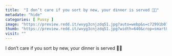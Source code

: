 ```yaml
---
title:  "I don’t care if you sort by new, your dinner is served 🙈🙈"
metadate: "hide"
categories: [ Pussy ]
image: "https://preview.redd.it/wvyg3cnjzdq51.jpg?auto=webp&s=c72991b07fa4e23667ed4a21ac2dc5bf83b16856"
thumb: "https://preview.redd.it/wvyg3cnjzdq51.jpg?width=640&crop=smart&auto=webp&s=bae871c7386af4eb21030ced2202a5d0d15d546e"
visit: ""
---
```

I don’t care if you sort by new, your dinner is served 🙈🙈
